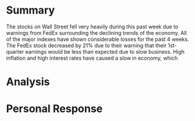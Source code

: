 # Summary
The stocks on Wall Street fell very heavily during this past week due to warnings from FedEx surrounding the declining trends of the economy. All of the major indexes have shown considerable losses for the past 4 weeks. The FedEx stock decreased by 21% due to their warning that their 1st-quarter earnings would be less than expected due to slow business. High inflation and high interest rates have caused a slow in economy, which
# Analysis

# Personal Response
